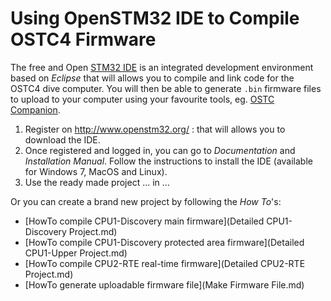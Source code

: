 # Using OpenSTM32 IDE to Compile OSTC4 Firmware #

The free and Open [STM32 IDE](http://www.openstm32.org/System%2BWorkbench%2Bfor%2BSTM32) is an integrated development environment based on _Eclipse_ that will allows you to compile and link code for the OSTC4 dive computer.
You will then be able to generate `.bin` firmware files to upload to your computer using your favourite tools, eg. [OSTC Companion](https://ostc-planner.net/companion). 

1. Register on http://www.openstm32.org/ : that will allows you to download the IDE.
2. Once registered and logged in, you can go to _Documentation_ and _Installation Manual_. Follow the instructions to install the IDE (available for Windows 7, MacOS and Linux).
3. Use the ready made project ... in ... 

Or you can create a brand new project by following the _How To_'s:

- [HowTo compile CPU1-Discovery main firmware](Detailed CPU1-Discovery Project.md)
- [HowTo compile CPU1-Discovery protected area firmware](Detailed CPU1-Upper Project.md)
- [HowTo compile CPU2-RTE real-time firmware](Detailed CPU2-RTE Project.md)
- [HowTo generate uploadable firmware file](Make Firmware File.md)